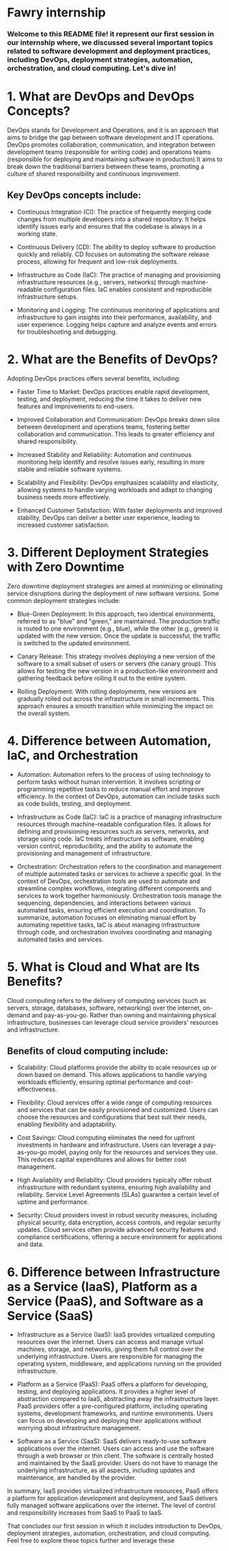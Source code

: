 # Fawry internship
### Welcome to this README file! it represent our first session in our internship where, we discussed several important topics related to software development and deployment practices, including DevOps, deployment strategies, automation, orchestration, and cloud computing. Let's dive in!

# 1. What are DevOps and DevOps Concepts?
DevOps stands for Development and Operations, and it is an approach that aims to bridge the gap between software development and IT operations. DevOps promotes collaboration, communication, and integration between development teams (responsible for writing code) and operations teams (responsible for deploying and maintaining software in production).It aims to break down the traditional barriers between these teams, promoting a culture of shared responsibility and continuous improvement.

## Key DevOps concepts include:

- Continuous Integration (CI): The practice of frequently merging code changes from multiple developers into a shared repository. It helps identify issues early and ensures that the codebase is always in a working state.

- Continuous Delivery (CD): The ability to deploy software to production quickly and reliably. CD focuses on automating the software release process, allowing for frequent and low-risk deployments.

- Infrastructure as Code (IaC): The practice of managing and provisioning infrastructure resources (e.g., servers, networks) through machine-readable configuration files. IaC enables consistent and reproducible infrastructure setups.

- Monitoring and Logging: The continuous monitoring of applications and infrastructure to gain insights into their performance, availability, and user experience. Logging helps capture and analyze events and errors for troubleshooting and debugging.

# 2. What are the Benefits of DevOps?
Adopting DevOps practices offers several benefits, including:

- Faster Time to Market: DevOps practices enable rapid development, testing, and deployment, reducing the time it takes to deliver new features and improvements to end-users.

- Improved Collaboration and Communication: DevOps breaks down silos between development and operations teams, fostering better collaboration and communication. This leads to greater efficiency and shared responsibility.

- Increased Stability and Reliability: Automation and continuous monitoring help identify and resolve issues early, resulting in more stable and reliable software systems.

- Scalability and Flexibility: DevOps emphasizes scalability and elasticity, allowing systems to handle varying workloads and adapt to changing business needs more effectively.

- Enhanced Customer Satisfaction: With faster deployments and improved stability, DevOps can deliver a better user experience, leading to increased customer satisfaction.

# 3. Different Deployment Strategies with Zero Downtime
Zero downtime deployment strategies are aimed at minimizing or eliminating service disruptions during the deployment of new software versions. Some common deployment strategies include:

- Blue-Green Deployment: In this approach, two identical environments, referred to as "blue" and "green," are maintained. The production traffic is routed to one environment (e.g., blue), while the other (e.g., green) is updated with the new version. Once the update is successful, the traffic is switched to the updated environment.

- Canary Release: This strategy involves deploying a new version of the software to a small subset of users or servers (the canary group). This allows for testing the new version in a production-like environment and gathering feedback before rolling it out to the entire system.

- Rolling Deployment: With rolling deployments, new versions are gradually rolled out across the infrastructure in small increments. This approach ensures a smooth transition while minimizing the impact on the overall system.

# 4. Difference between Automation, IaC, and Orchestration
- Automation: Automation refers to the process of using technology to perform tasks without human intervention. It involves scripting or programming repetitive tasks to reduce manual effort and improve efficiency. In the context of DevOps, automation can include tasks such as code builds, testing, and deployment.

- Infrastructure as Code (IaC): IaC is a practice of managing infrastructure resources through machine-readable configuration files. It allows for defining and provisioning resources such as servers, networks, and storage using code. IaC treats infrastructure as software, enabling version control, reproducibility, and the ability to automate the provisioning and management of infrastructure.

- Orchestration: Orchestration refers to the coordination and management of multiple automated tasks or services to achieve a specific goal. In the context of DevOps, orchestration tools are used to automate and streamline complex workflows, integrating different components and services to work together harmoniously. Orchestration tools manage the sequencing, dependencies, and interactions between various automated tasks, ensuring efficient execution and coordination.
To summarize, automation focuses on eliminating manual effort by automating repetitive tasks, IaC is about managing infrastructure through code, and orchestration involves coordinating and managing automated tasks and services.

# 5. What is Cloud and What are Its Benefits?
Cloud computing refers to the delivery of computing services (such as servers, storage, databases, software, networking) over the internet, on-demand and pay-as-you-go. Rather than owning and maintaining physical infrastructure, businesses can leverage cloud service providers' resources and infrastructure.

## Benefits of cloud computing include:

- Scalability: Cloud platforms provide the ability to scale resources up or down based on demand. This allows applications to handle varying workloads efficiently, ensuring optimal performance and cost-effectiveness.

- Flexibility: Cloud services offer a wide range of computing resources and services that can be easily provisioned and customized. Users can choose the resources and configurations that best suit their needs, enabling flexibility and adaptability.

- Cost Savings: Cloud computing eliminates the need for upfront investments in hardware and infrastructure. Users can leverage a pay-as-you-go model, paying only for the resources and services they use. This reduces capital expenditures and allows for better cost management.

- High Availability and Reliability: Cloud providers typically offer robust infrastructure with redundant systems, ensuring high availability and reliability. Service Level Agreements (SLAs) guarantee a certain level of uptime and performance.

- Security: Cloud providers invest in robust security measures, including physical security, data encryption, access controls, and regular security updates. Cloud services often provide advanced security features and compliance certifications, offering a secure environment for applications and data.

# 6. Difference between Infrastructure as a Service (IaaS), Platform as a Service (PaaS), and Software as a Service (SaaS)
- Infrastructure as a Service (IaaS): IaaS provides virtualized computing resources over the internet. Users can access and manage virtual machines, storage, and networks, giving them full control over the underlying infrastructure. Users are responsible for managing the operating system, middleware, and applications running on the provided infrastructure.

- Platform as a Service (PaaS): PaaS offers a platform for developing, testing, and deploying applications. It provides a higher level of abstraction compared to IaaS, abstracting away the infrastructure layer. PaaS providers offer a pre-configured platform, including operating systems, development frameworks, and runtime environments. Users can focus on developing and deploying their applications without worrying about infrastructure management.

- Software as a Service (SaaS): SaaS delivers ready-to-use software applications over the internet. Users can access and use the software through a web browser or thin client. The software is centrally hosted and maintained by the SaaS provider. Users do not have to manage the underlying infrastructure, as all aspects, including updates and maintenance, are handled by the provider.

In summary, IaaS provides virtualized infrastructure resources, PaaS offers a platform for application development and deployment, and SaaS delivers fully managed software applications over the internet. The level of control and responsibility increases from SaaS to PaaS to IaaS.

That concludes our first session in which it includes introduction to DevOps, deployment strategies, automation, orchestration, and cloud computing. Feel free to explore these topics further and leverage these
